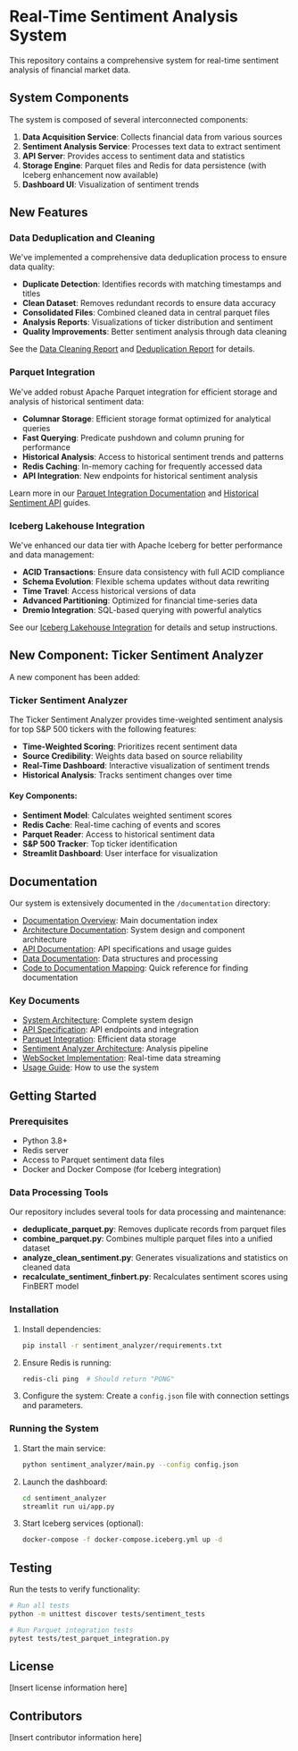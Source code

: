 # Real-Time Sentiment Analysis System

This repository contains a comprehensive system for real-time sentiment analysis of financial market data.

## System Components

The system is composed of several interconnected components:

1. **Data Acquisition Service**: Collects financial data from various sources
2. **Sentiment Analysis Service**: Processes text data to extract sentiment
3. **API Server**: Provides access to sentiment data and statistics
4. **Storage Engine**: Parquet files and Redis for data persistence (with Iceberg enhancement now available)
5. **Dashboard UI**: Visualization of sentiment trends

## New Features

### Data Deduplication and Cleaning

We've implemented a comprehensive data deduplication process to ensure data quality:

- **Duplicate Detection**: Identifies records with matching timestamps and titles
- **Clean Dataset**: Removes redundant records to ensure data accuracy
- **Consolidated Files**: Combined cleaned data in central parquet files
- **Analysis Reports**: Visualizations of ticker distribution and sentiment
- **Quality Improvements**: Better sentiment analysis through data cleaning

See the [Data Cleaning Report](DATA_CLEANING.md) and [Deduplication Report](deduplication_report.md) for details.

### Parquet Integration

We've added robust Apache Parquet integration for efficient storage and analysis of historical sentiment data:

- **Columnar Storage**: Efficient storage format optimized for analytical queries
- **Fast Querying**: Predicate pushdown and column pruning for performance
- **Historical Analysis**: Access to historical sentiment trends and patterns
- **Redis Caching**: In-memory caching for frequently accessed data
- **API Integration**: New endpoints for historical sentiment analysis

Learn more in our [Parquet Integration Documentation](documentation/architecture/parquet_integration.md) and [Historical Sentiment API](documentation/api/historical_sentiment_api.md) guides.

### Iceberg Lakehouse Integration

We've enhanced our data tier with Apache Iceberg for better performance and data management:

- **ACID Transactions**: Ensure data consistency with full ACID compliance
- **Schema Evolution**: Flexible schema updates without data rewriting
- **Time Travel**: Access historical versions of data
- **Advanced Partitioning**: Optimized for financial time-series data
- **Dremio Integration**: SQL-based querying with powerful analytics

See our [Iceberg Lakehouse Integration](iceberg_lake/README.md) for details and setup instructions.

## New Component: Ticker Sentiment Analyzer

A new component has been added:

### Ticker Sentiment Analyzer

The Ticker Sentiment Analyzer provides time-weighted sentiment analysis for top S&P 500 tickers with the following features:

- **Time-Weighted Scoring**: Prioritizes recent sentiment data
- **Source Credibility**: Weights data based on source reliability
- **Real-Time Dashboard**: Interactive visualization of sentiment trends
- **Historical Analysis**: Tracks sentiment changes over time

#### Key Components:

- **Sentiment Model**: Calculates weighted sentiment scores
- **Redis Cache**: Real-time caching of events and scores
- **Parquet Reader**: Access to historical sentiment data
- **S&P 500 Tracker**: Top ticker identification
- **Streamlit Dashboard**: User interface for visualization

## Documentation

Our system is extensively documented in the `/documentation` directory:

- [Documentation Overview](/documentation/README.md): Main documentation index
- [Architecture Documentation](/documentation/architecture/README.md): System design and component architecture
- [API Documentation](/documentation/api/README.md): API specifications and usage guides
- [Data Documentation](/documentation/data/README.md): Data structures and processing
- [Code to Documentation Mapping](/documentation/CODE_TO_DOCS_MAPPING.md): Quick reference for finding documentation

### Key Documents

- [System Architecture](/documentation/architecture/architecture_overview.md): Complete system design
- [API Specification](/documentation/api/API_spec.md): API endpoints and integration
- [Parquet Integration](/documentation/architecture/parquet_integration.md): Efficient data storage
- [Sentiment Analyzer Architecture](/documentation/architecture/sentiment_analyzer_architecture.md): Analysis pipeline
- [WebSocket Implementation](/documentation/api/WebSocket_Implementation.md): Real-time data streaming
- [Usage Guide](/documentation/guides/usage_guide.md): How to use the system

## Getting Started

### Prerequisites

- Python 3.8+
- Redis server
- Access to Parquet sentiment data files
- Docker and Docker Compose (for Iceberg integration)

### Data Processing Tools

Our repository includes several tools for data processing and maintenance:

- **deduplicate_parquet.py**: Removes duplicate records from parquet files
- **combine_parquet.py**: Combines multiple parquet files into a unified dataset
- **analyze_clean_sentiment.py**: Generates visualizations and statistics on cleaned data
- **recalculate_sentiment_finbert.py**: Recalculates sentiment scores using FinBERT model

### Installation

1. Install dependencies:
   ```bash
   pip install -r sentiment_analyzer/requirements.txt
   ```

2. Ensure Redis is running:
   ```bash
   redis-cli ping  # Should return "PONG"
   ```

3. Configure the system:
   Create a `config.json` file with connection settings and parameters.

### Running the System

1. Start the main service:
   ```bash
   python sentiment_analyzer/main.py --config config.json
   ```

2. Launch the dashboard:
   ```bash
   cd sentiment_analyzer
   streamlit run ui/app.py
   ```

3. Start Iceberg services (optional):
   ```bash
   docker-compose -f docker-compose.iceberg.yml up -d
   ```

## Testing

Run the tests to verify functionality:

```bash
# Run all tests
python -m unittest discover tests/sentiment_tests

# Run Parquet integration tests
pytest tests/test_parquet_integration.py
```

## License

[Insert license information here]

## Contributors

[Insert contributor information here]